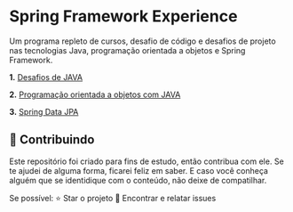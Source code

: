 <h1> Spring Framework Experience</h1>

Um programa repleto de cursos, desafio de código e desafios de projeto nas tecnologias Java, programação orientada a objetos e Spring Framework.

<strong>	1.</strong> [Desafios de JAVA](https://github.com/Gabrirodri/Dio-Spring-Experience/tree/main/Desafio%20Java)

<strong>	2.</strong> [Programação orientada a objetos com JAVA](https://github.com/Gabrirodri/Dio-Spring-Experience/tree/main/desafio-dio-poo)

<strong>	3.</strong> [Spring Data JPA](https://github.com/Gabrirodri/Dio-Spring-Experience/tree/main/Spring-data-jpa)

<h2> 🤝 Contribuindo </h2>

Este repositório foi criado para fins de estudo, então contribua com ele.
Se te ajudei de alguma forma, ficarei feliz em saber.
 E caso você conheça alguém que se identidique com o conteúdo, não deixe de compatilhar.


Se possível:
⭐️ Star o projeto
🐛 Encontrar e relatar issues